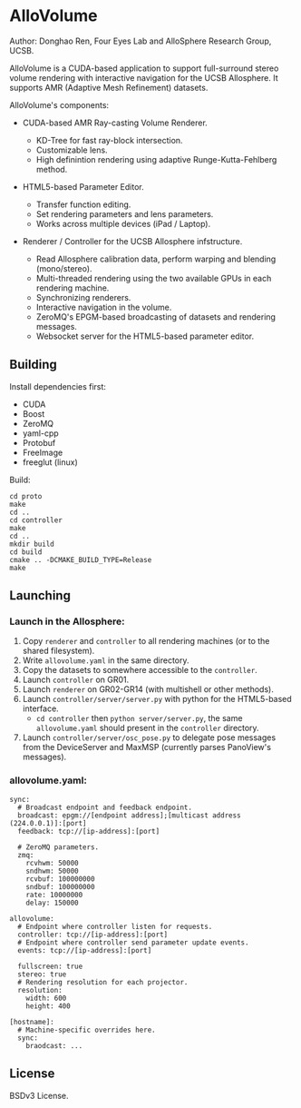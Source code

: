 AlloVolume
====

Author: Donghao Ren, Four Eyes Lab and AlloSphere Research Group, UCSB.

AlloVolume is a CUDA-based application to support full-surround stereo volume rendering with interactive navigation for the UCSB Allosphere.
It supports AMR (Adaptive Mesh Refinement) datasets.

AlloVolume's components:

- CUDA-based AMR Ray-casting Volume Renderer.
    - KD-Tree for fast ray-block intersection.
    - Customizable lens.
    - High definintion rendering using adaptive Runge-Kutta-Fehlberg method.

- HTML5-based Parameter Editor.
    - Transfer function editing.
    - Set rendering parameters and lens parameters.
    - Works across multiple devices (iPad / Laptop).

- Renderer / Controller for the UCSB Allosphere infstructure.
    - Read Allosphere calibration data, perform warping and blending (mono/stereo).
    - Multi-threaded rendering using the two available GPUs in each rendering machine.
    - Synchronizing renderers.
    - Interactive navigation in the volume.
    - ZeroMQ's EPGM-based broadcasting of datasets and rendering messages.
    - Websocket server for the HTML5-based parameter editor.

Building
----

Install dependencies first:

- CUDA
- Boost
- ZeroMQ
- yaml-cpp
- Protobuf
- FreeImage
- freeglut (linux)

Build:

    cd proto
    make
    cd ..
    cd controller
    make
    cd ..
    mkdir build
    cd build
    cmake .. -DCMAKE_BUILD_TYPE=Release
    make

Launching
----

### Launch in the Allosphere:

1. Copy `renderer` and `controller` to all rendering machines (or to the shared filesystem).
2. Write `allovolume.yaml` in the same directory.
3. Copy the datasets to somewhere accessible to the `controller`.
4. Launch `controller` on GR01.
5. Launch `renderer` on GR02-GR14 (with multishell or other methods).
6. Launch `controller/server/server.py` with python for the HTML5-based interface.
   - `cd controller` then `python server/server.py`, the same `allovolume.yaml` should present in the `controller` directory.
7. Launch `controller/server/osc_pose.py` to delegate pose messages from the DeviceServer and MaxMSP (currently parses PanoView's messages).

### allovolume.yaml:

    sync:
      # Broadcast endpoint and feedback endpoint.
      broadcast: epgm://[endpoint address];[multicast address (224.0.0.1)]:[port]
      feedback: tcp://[ip-address]:[port]

      # ZeroMQ parameters.
      zmq:
        rcvhwm: 50000
        sndhwm: 50000
        rcvbuf: 100000000
        sndbuf: 100000000
        rate: 10000000
        delay: 150000

    allovolume:
      # Endpoint where controller listen for requests.
      controller: tcp://[ip-address]:[port]
      # Endpoint where controller send parameter update events.
      events: tcp://[ip-address]:[port]

      fullscreen: true
      stereo: true
      # Rendering resolution for each projector.
      resolution:
        width: 600
        height: 400

    [hostname]:
      # Machine-specific overrides here.
      sync:
        braodcast: ...

License
----

BSDv3 License.
